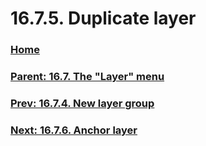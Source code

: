 # 16.7.5. Duplicate layer

### [Home](./00-home.md)
### [Parent: 16.7. The "Layer" menu](./16-07-00-the-layer-menu.md)
### [Prev: 16.7.4. New layer group](./16-07-04-new-layer-group.md)
### [Next: 16.7.6. Anchor layer](./16-07-06-anchor-layer.md)
